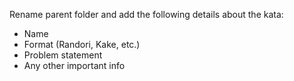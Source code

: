 Rename parent folder and add the following details about the kata:

- Name
- Format (Randori, Kake, etc.)
- Problem statement
- Any other important info
